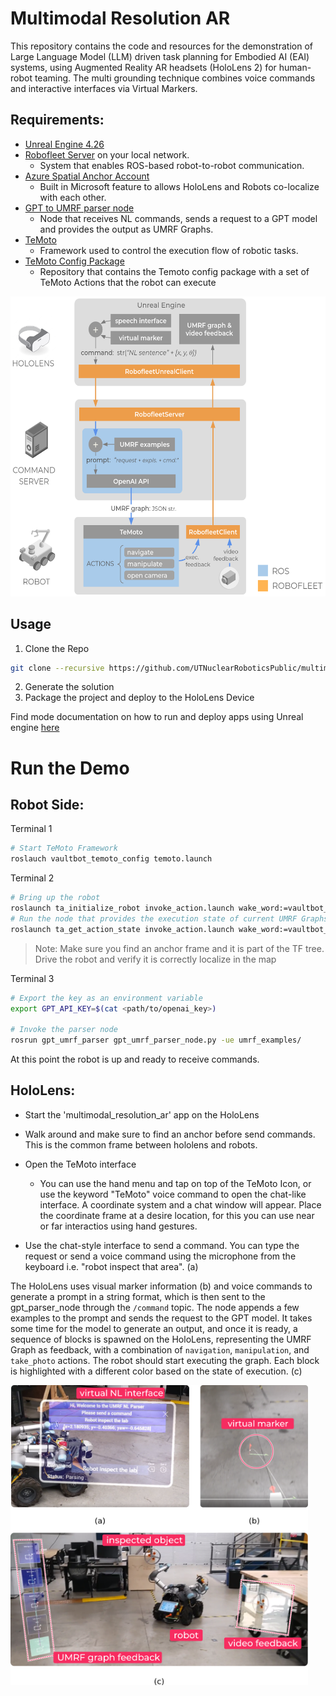 # Multimodal Resolution AR

This repository contains the code and resources for the demonstration of Large Language Model (LLM) driven task planning for Embodied AI (EAI) systems, using Augmented Reality AR headsets (HoloLens 2) for human-robot teaming.
The multi grounding technique combines voice commands and interactive interfaces via Virtual Markers.

## Requirements: 

* [Unreal Engine 4.26](https://www.unrealengine.com/en-US)
* [Robofleet Server](https://github.com/UTNuclearRobotics/robofleet.git) on your local network.
  * System that enables ROS-based robot-to-robot communication.
* [Azure Spatial Anchor Account](https://azure.microsoft.com/en-us/services/spatial-anchors/)
  * Built in Microsoft feature to allows HoloLens and Robots co-localize with each other.
* [GPT to UMRF parser node](https://github.com/temoto-framework/gpt_umrf_parser/tree/demo_test) 
  * Node that receives NL commands, sends a request to a GPT model and provides the output as UMRF Graphs.
* [TeMoto](https://github.com/temoto-framework/temoto)
  * Framework used to control the execution flow of robotic tasks.
* [TeMoto Config Package](https://github.com/temoto-framework-demos/gpt_temoto_demo.git)
  * Repository that contains the Temoto config package with a set of TeMoto Actions that the robot can execute

[<img src="Demo Setup.png" height="480"/><br/>](https://github.com/UTNuclearRoboticsPublic/multimodal_resolution_ar/blob/main/Demo%20Setup.png) 

## Usage
1. Clone the Repo
 ```sh
 git clone --recursive https://github.com/UTNuclearRoboticsPublic/multimodal_resolution_ar.git
 ```    
2. Generate the solution
3. Package the project and deploy to the HoloLens Device

Find mode documentation on how to run and deploy apps using Unreal engine [here](https://learn.microsoft.com/en-us/windows/mixed-reality/develop/unreal/unreal-quickstart)

# Run the Demo

## Robot Side: 
Terminal 1
``` bash
# Start TeMoto Framework
roslauch vaultbot_temoto_config temoto.launch
```

Terminal 2 
``` bash
# Bring up the robot
roslaunch ta_initialize_robot invoke_action.launch wake_word:=vaultbot_temoto_config
# Run the node that provides the execution state of current UMRF Graphs
roslaunch ta_get_action_state invoke_action.launch wake_word:=vaultbot_temoto_config
```
> Note: Make sure you find an anchor frame and it is part of the TF tree. Drive the robot and verify it is correctly localize in the map 


Terminal 3
``` bash 
# Export the key as an environment variable
export GPT_API_KEY=$(cat <path/to/openai_key>)

# Invoke the parser node
rosrun gpt_umrf_parser gpt_umrf_parser_node.py -ue umrf_examples/
```
At this point the robot is up and ready to receive commands. 

## HoloLens:
* Start the 'multimodal_resolution_ar' app on the HoloLens
* Walk around and make sure to find an anchor before send commands. This is the common frame between hololens and robots.
* Open the TeMoto interface 
  * You can use the hand menu and tap on top of the TeMoto Icon, or use the keyword "TeMoto" voice command to open the chat-like interface. 
A coordinate system and a chat window will appear. Place the coordinate frame at a desire location, for this you can use near or far interactios using hand gestures.

* Use the chat-style interface to send a command. You can type the request or send a voice command using the microphone from the keyboard i.e. "robot inspect that area". (a)

The HoloLens uses visual marker information (b) and voice commands to generate a prompt in a string format, which is then sent to the gpt_parser_node through the `/command` topic. The node appends a few examples to the prompt and sends the request to the GPT model. It takes some time for the model to generate an output, and once it is ready, a sequence of blocks is spawned on the HoloLens, representing the UMRF Graph as feedback, with a combination of `navigation`, `manipulation`, and `take_photo` actions. The robot should start executing the graph. Each block is highlighted with a different color based on the state of execution. (c)

[<img src="GPT_Parser_AR_Demo.png" height="480"/><br/>](https://github.com/UTNuclearRoboticsPublic/multimodal_resolution_ar/blob/main/Demo%20Setup.png)

